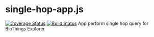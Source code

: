 # single-hop-app.js
[![Coverage Status](https://coveralls.io/repos/github/SuLab/single_cell_macrophage/badge.svg?branch=master)](https://coveralls.io/github/SuLab/single_cell_macrophage?branch=master)
[![Build Status](https://travis-ci.com/kevinxin90/single-hop-app.js.svg?branch=master)](https://travis-ci.com/kevinxin90/single-hop-app.js)
App perform single hop query for BioThings Explorer
